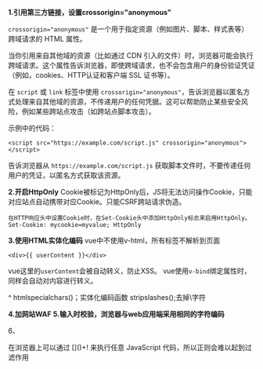 **1.引用第三方链接，设置crossorigin="anonymous"**

`crossorigin="anonymous"` 是一个用于指定资源（例如图片、脚本、样式表等）跨域请求的 HTML 属性。

当你引用来自其他域的资源（比如通过 CDN 引入的文件）时，浏览器可能会执行跨域请求。这个属性告诉浏览器，即使跨域请求，也不会包含用户的身份验证凭证（例如，cookies、HTTP认证和客户端 SSL 证书等）。

在 `script` 或 `link` 标签中使用 `crossorigin="anonymous"`，告诉浏览器以匿名方式处理来自其他域的资源，不传递用户的任何凭据。这可以帮助防止某些安全风险，例如某些跨站点攻击（如跨站点脚本攻击）。

示例中的代码：

```
<script src="https://example.com/script.js" crossorigin="anonymous"></script>
```

告诉浏览器从 `https://example.com/script.js` 获取脚本文件时，不要传递任何用户的凭证，以匿名方式获取该资源。

**2.开启HttpOnly**
Cookie被标记为HttpOnly后，JS将无法访问操作Cookie，只能对应站点自动携带对应Cookie。只能CSRF跨站请求伪造。
```
在HTTP响应头中设置Cookie时，在Set-Cookie头中添加HttpOnly标志来启用HttpOnly。
Set-Cookie: mycookie=myvalue; HttpOnly
```

**3.使用HTML实体化编码**
vue中不使用v-html，所有标签不解析到页面
```
<div>{{ userContent }}</div>
```
vue这里的`userContent`会被自动转义，防止XSS。
vue使用`v-bind`绑定属性时，同样会自动对内容进行转义。

^
htmlspecialchars()；实体化编码函数
stripslashes();去掉\字符

**4.加网站WAF**
**5.输入时校验，浏览器与web应用端采用相同的字符编码**

6、


在浏览器上可以通过 \[]\()+! 来执行任意 JavaScript 代码，所以正则会难以起到过滤作用

